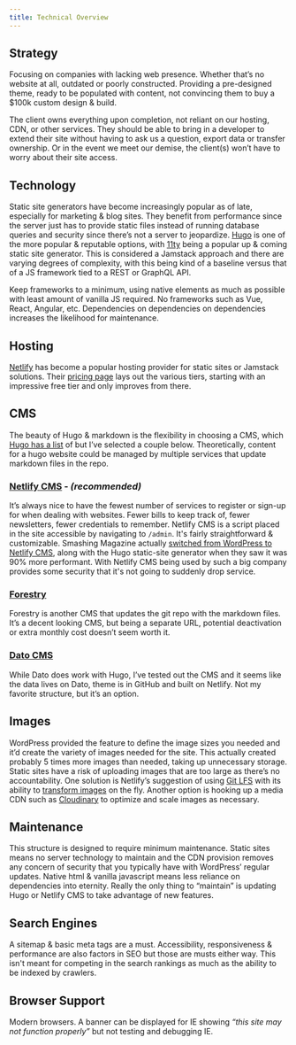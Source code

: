 ```yaml
---
title: Technical Overview
---
```

## Strategy

Focusing on companies with lacking web presence. Whether that’s no website at all, outdated or poorly constructed. Providing a pre-designed theme, ready to be populated with content, not convincing them to buy a $100k custom design & build.

The client owns everything upon completion, not reliant on our hosting, CDN, or other services. They should be able to bring in a developer to extend their site without having to ask us a question, export data or transfer ownership. Or in the event we meet our demise, the client(s) won’t have to worry about their site access.

## Technology

Static site generators have become increasingly popular as of late, especially for marketing & blog sites. They benefit from performance since the server just has to provide static files instead of running database queries and security since there’s not a server to jeopardize. [Hugo](https://gohugo.io/) is one of the more popular & reputable options, with [11ty](https://www.11ty.dev/) being a popular up & coming static site generator. This is considered a Jamstack approach and there are varying degrees of complexity, with this being kind of a baseline versus that of a JS framework tied to a REST or GraphQL API.

Keep frameworks to a minimum, using native elements as much as possible with least amount of vanilla JS required. No frameworks such as Vue, React, Angular, etc. Dependencies on dependencies on dependencies increases the likelihood for maintenance.

## Hosting

[Netlify](https://www.netlify.com/) has become a popular hosting provider for static sites or Jamstack solutions. Their [pricing page](https://www.netlify.com/pricing/) lays out the various tiers, starting with an impressive free tier and only improves from there.

## CMS

The beauty of Hugo & markdown is the flexibility in choosing a CMS, which [Hugo has a list](https://gohugo.io/tools/frontends/) of but I’ve selected a couple below. Theoretically, content for a hugo website could be managed by multiple services that update markdown files in the repo.

### [Netlify CMS](https://netlifycms.org/) - *(recommended)*

It’s always nice to have the fewest number of services to register or sign-up for when dealing with websites. Fewer bills to keep track of, fewer newsletters, fewer credentials to remember. Netlify CMS is a script placed in the site accessible by navigating to `/admin`. It's fairly straightforward & customizable. Smashing Magazine actually [switched from WordPress to Netlify CMS](https://www.smashingmagazine.com/2020/01/migration-from-wordpress-to-jamstack/), along with the Hugo static-site generator when they saw it was 90% more performant. With Netlify CMS being used by such a big company provides some security that it's not going to suddenly drop service.

### [Forestry](https://forestry.io/)

Forestry is another CMS that updates the git repo with the markdown files. It’s a decent looking CMS, but being a separate URL, potential deactivation or extra monthly cost doesn’t seem worth it.

### [Dato CMS](https://www.datocms.com/)

While Dato does work with Hugo, I’ve tested out the CMS and it seems like the data lives on Dato, theme is in GitHub and built on Netlify. Not my favorite structure, but it’s an option.

## Images

WordPress provided the feature to define the image sizes you needed and it’d create the variety of images needed for the site. This actually created probably 5 times more images than needed, taking up unnecessary storage. Static sites have a risk of uploading images that are too large as there’s no accountability. One solution is Netlify’s suggestion of using [Git LFS](https://git-lfs.github.com/) with its ability to [transform images](https://docs.netlify.com/large-media/transform-images/) on the fly. Another option is hooking up a media CDN such as [Cloudinary](https://cloudinary.com/) to optimize and scale images as necessary.

## Maintenance

This structure is designed to require minimum maintenance. Static sites means no server technology to maintain and the CDN provision removes any concern of security that you typically have with WordPress’ regular updates. Native html & vanilla javascript means less reliance on dependencies into eternity. Really the only thing to “maintain” is updating Hugo or Netlify CMS to take advantage of new features.

## Search Engines

A sitemap & basic meta tags are a must. Accessibility, responsiveness & performance are also factors in SEO but those are musts either way. This isn't meant for competing in the search rankings as much as the ability to be indexed by crawlers.

## Browser Support

Modern browsers. A banner can be displayed for IE showing *“this site may not function properly”* but not testing and debugging IE.